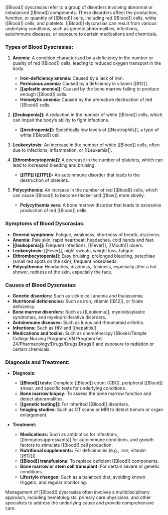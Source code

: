 [[Blood]] dyscrasias refer to a group of disorders involving abnormal or imbalanced [[Blood]] components. These disorders affect the production, function, or quantity of [[Blood]] cells, including red [[Blood]] cells, white [[Blood]] cells, and platelets. [[Blood]] dyscrasias can result from various underlying conditions, such as genetic abnormalities, infections, autoimmune diseases, or exposure to certain medications and chemicals.

### Types of Blood Dyscrasias:

1. **Anemia:** A condition characterized by a deficiency in the number or quality of red [[Blood]] cells, leading to reduced oxygen transport in the body.
   - **Iron-deficiency anemia:** Caused by a lack of iron.
   - **Pernicious anemia:** Caused by a deficiency in vitamin [[B12]].
   - **[[aplastic anemia]]:** Caused by the bone marrow failing to produce enough [[Blood]] cells.
   - **Hemolytic anemia:** Caused by the premature destruction of red [[Blood]] cells.

2. **[[leukopenia]]:** A reduction in the number of white [[Blood]] cells, which can impair the body’s ability to fight infections.
   - **[[neutropenia]]:** Specifically low levels of [[Neutrophils]], a type of white [[Blood]] cell.

3. **Leukocytosis:** An increase in the number of white [[Blood]] cells, often due to infections, inflammation, or [[Leukemia]].

4. **[[thrombocytopenia]]:** A decrease in the number of platelets, which can lead to increased bleeding and bruising.
   - **[[ITP]] ([[ITP]]):** An autoimmune disorder that leads to the destruction of platelets.

5. **Polycythemia:** An increase in the number of red [[Blood]] cells, which can cause [[Blood]] to become thicker and [[flow]] more slowly.
   - **Polycythemia vera:** A bone marrow disorder that leads to excessive production of red [[Blood]] cells.

### Symptoms of Blood Dyscrasias:

- **General symptoms:** Fatigue, weakness, shortness of breath, dizziness.
- **Anemia:** Pale skin, rapid heartbeat, headaches, cold hands and feet.
- **[[leukopenia]]:** Frequent infections, [[Fever]], [[Mouth]] ulcers.
- **Leukocytosis:** [[Fever]], night sweats, weight loss, fatigue.
- **[[thrombocytopenia]]:** Easy bruising, prolonged bleeding, petechiae (small red spots on the skin), frequent nosebleeds.
- **Polycythemia:** Headaches, dizziness, itchiness, especially after a hot shower, redness of the skin, especially the face.

### Causes of Blood Dyscrasias:

- **Genetic disorders:** Such as sickle cell anemia and thalassemia.
- **Nutritional deficiencies:** Such as iron, vitamin [[B12]], or folate deficiency.
- **Bone marrow disorders:** Such as [[Leukemia]], myelodysplastic syndromes, and myeloproliferative disorders.
- **Autoimmune diseases:** Such as lupus and rheumatoid arthritis.
- **Infections:** Such as HIV and [[hepatitis]].
- **Medications and toxins:** Such as chemotherapy [[Boxes/Temple College Nursing Program/LVN Program/Fall 24/Pharmacology/Drugs/Drugs|Drugs]] and exposure to radiation or certain chemicals.

### Diagnosis and Treatment:

- **Diagnosis:**
  - **[[Blood]] tests:** Complete [[Blood]] count (CBC), peripheral [[Blood]] smear, and specific tests for underlying conditions.
  - **Bone marrow biopsy:** To assess the bone marrow function and detect abnormalities.
  - **[[genetic testing]]:** For inherited [[Blood]] disorders.
  - **Imaging studies:** Such as CT scans or MRI to detect tumors or organ enlargement.

- **Treatment:**
  - **Medications:** Such as antibiotics for infections, [[Immunosuppressants]] for autoimmune conditions, and growth factors to stimulate [[Blood]] cell production.
  - **Nutritional supplements:** For deficiencies (e.g., iron, vitamin [[B12]]).
  - **[[Blood]] transfusions:** To replace deficient [[Blood]] components.
  - **Bone marrow or stem cell transplant:** For certain severe or genetic conditions.
  - **Lifestyle changes:** Such as a balanced diet, avoiding known triggers, and regular monitoring.

Management of [[Blood]] dyscrasias often involves a multidisciplinary approach, including hematologists, primary care physicians, and other specialists to address the underlying cause and provide comprehensive care.